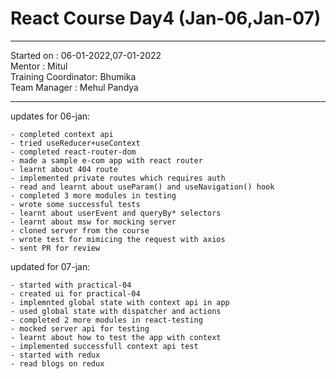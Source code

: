 # React Course Day4 (Jan-06,Jan-07)

<hr>
Started on : 06-01-2022,07-01-2022<br>
Mentor : Mitul <br>
Training Coordinator: Bhumika<br>
Team Manager : Mehul Pandya
<hr>

updates for 06-jan: <br>

    - completed context api
    - tried useReducer+useContext
    - completed react-router-dom
    - made a sample e-com app with react router
    - learnt about 404 route
    - implemented private routes which requires auth
    - read and learnt about useParam() and useNavigation() hook
    - completed 3 more modules in testing
    - wrote some successful tests
    - learnt about userEvent and queryBy* selectors
    - learnt about msw for mocking server
    - cloned server from the course
    - wrote test for mimicing the request with axios
    - sent PR for review

updated for 07-jan: <br>

    - started with practical-04
    - created ui for practical-04
    - implemnted global state with context api in app
    - used global state with dispatcher and actions
    - completed 2 more modules in react-testing
    - mocked server api for testing
    - learnt about how to test the app with context
    - implemented successfull context api test
    - started with redux
    - read blogs on redux